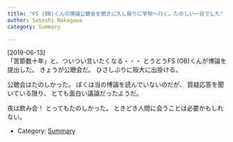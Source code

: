 ```yaml
---
title: "FS (OB)くんの博論公聴会を聞きに久し振りに学校へ行く。たのしい一日でした"
author: Satoshi Nakagawa
category: Summary

---
```


[2019-06-13]  
 「苦節数十年」と、ついつい言いたくなる・・・
とうとうFS (OB)くんが博論を提出した。
きょうが公聴会だ。
ひさしぶりに阪大に出掛ける。

 公聴会はたのしかった。
ぼくは当の博論を読んでいないのだが、
質疑応答を聞いている限り、
とても面白い議論だったようだ。

 夜は飲み会！
とってもたのしかった。
ときどき人間に会うことは必要かもしれない。

- Category: [Summary](categories.html#Summary)

